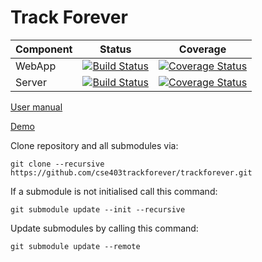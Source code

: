 # Track Forever

| Component | Status | Coverage |
| --------- | ------ | -------- |
| WebApp    | [![Build Status](https://travis-ci.org/cse403trackforever/webapp.svg?branch=master)](https://travis-ci.org/cse403trackforever/webapp) | [![Coverage Status](https://coveralls.io/repos/github/cse403trackforever/webapp/badge.svg?branch=master)](https://coveralls.io/github/cse403trackforever/webapp?branch=master) |
| Server    | [![Build Status](https://travis-ci.org/cse403trackforever/server2.svg?branch=master)](https://travis-ci.org/cse403trackforever/server2) | [![Coverage Status](https://coveralls.io/repos/github/cse403trackforever/server2/badge.svg?branch=master)](https://coveralls.io/github/cse403trackforever/server2?branch=master) |


[User manual](https://github.com/cse403trackforever/trackforever/blob/master/reports/week6/UserManual.md)

[Demo](https://cse403trackforever.firebaseapp.com/)

Clone repository and all submodules via:
```
git clone --recursive https://github.com/cse403trackforever/trackforever.git
```

If a submodule is not initialised call this command:
```
git submodule update --init --recursive
```

Update submodules by calling this command:
```
git submodule update --remote
```
